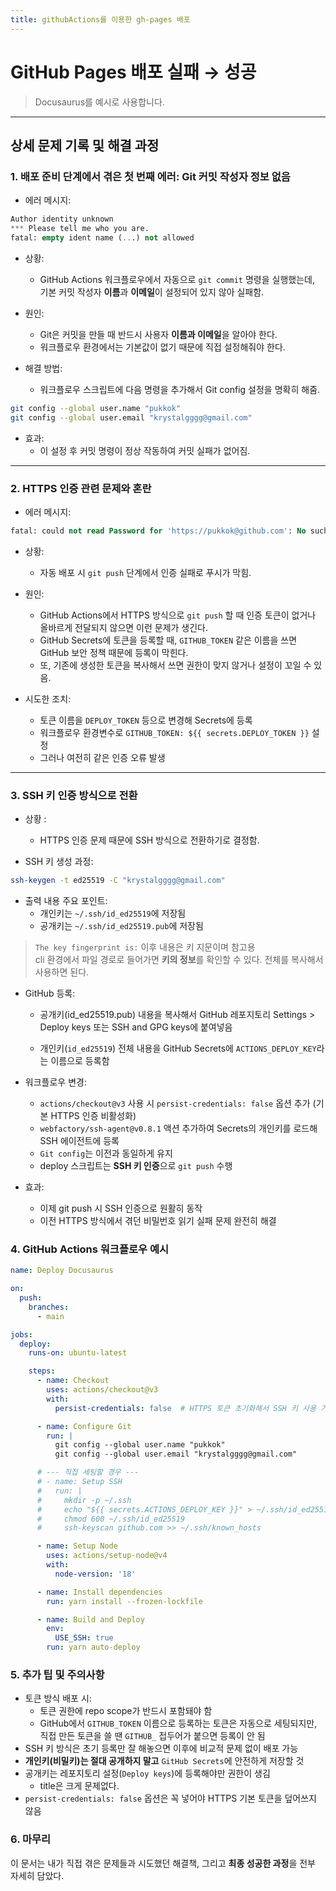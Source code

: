 ```yaml
---
title: githubActions를 이용한 gh-pages 배포
---
```


#  GitHub Pages 배포 실패 → 성공
> Docusaurus를 예시로 사용합니다.

---

## 상세 문제 기록 및 해결 과정

### 1. 배포 준비 단계에서 겪은 첫 번째 에러: Git 커밋 작성자 정보 없음
- 에러 메시지:
```sql
Author identity unknown
*** Please tell me who you are.
fatal: empty ident name (...) not allowed
```

- 상황: 
  - GitHub Actions 워크플로우에서 자동으로 `git commit` 명령을 실행했는데, <br/>
  기본 커밋 작성자 **이름**과 **이메일**이 설정되어 있지 않아 실패함.

- 원인: 
  - Git은 커밋을 만들 때 반드시 사용자 **이름과 이메일**을 알아야 한다.
  - 워크플로우 환경에서는 기본값이 없기 때문에 직접 설정해줘야 한다.

- 해결 방법: 
  - 워크플로우 스크립트에 다음 명령을 추가해서 Git config 설정을 명확히 해줌.
```bash
git config --global user.name "pukkok"
git config --global user.email "krystalgggg@gmail.com"
```

- 효과: 
  - 이 설정 후 커밋 명령이 정상 작동하여 커밋 실패가 없어짐.

---

### 2. HTTPS 인증 관련 문제와 혼란
- 에러 메시지:
```sql
fatal: could not read Password for 'https://pukkok@github.com': No such device or address
```

- 상황: 
  - 자동 배포 시 `git push` 단계에서 인증 실패로 푸시가 막힘.

- 원인: 
  - GitHub Actions에서 HTTPS 방식으로 `git push` 할 때 인증 토큰이 없거나 올바르게 전달되지 않으면 이런 문제가 생긴다.
  - GitHub Secrets에 토큰을 등록할 때, `GITHUB_TOKEN` 같은 이름을 쓰면 GitHub 보안 정책 때문에 등록이 막힌다.
  - 또, 기존에 생성한 토큰을 복사해서 쓰면 권한이 맞지 않거나 설정이 꼬일 수 있음.

- 시도한 조치:
  - 토큰 이름을 `DEPLOY_TOKEN` 등으로 변경해 Secrets에 등록
  - 워크플로우 환경변수로 `GITHUB_TOKEN: ${{ secrets.DEPLOY_TOKEN }}` 설정
  - 그러나 여전히 같은 인증 오류 발생

---

### 3. SSH 키 인증 방식으로 전환
- 상황 :
  - HTTPS 인증 문제 때문에 SSH 방식으로 전환하기로 결정함.

- SSH 키 생성 과정:
```bash
ssh-keygen -t ed25519 -C "krystalgggg@gmail.com"
```

- 출력 내용 주요 포인트:
  - 개인키는 `~/.ssh/id_ed25519`에 저장됨
  - 공개키는 `~/.ssh/id_ed25519.pub`에 저장됨

> `The key fingerprint is:` 이후 내용은 키 지문이며 참고용 <br/>
> cli 환경에서 파일 경로로 들어가면 **키의 정보**를 확인할 수 있다. 
> 전체를 복사해서 사용하면 된다.

- GitHub 등록:

  - 공개키(id_ed25519.pub) 내용을 복사해서 GitHub 레포지토리 Settings > Deploy keys 또는 SSH and GPG keys에 붙여넣음

  - 개인키(`id_ed25519`) 전체 내용을 GitHub Secrets에 `ACTIONS_DEPLOY_KEY`라는 이름으로 등록함

- 워크플로우 변경:
  - `actions/checkout@v3` 사용 시 `persist-credentials: false` 옵션 추가 (기본 HTTPS 인증 비활성화)
  - `webfactory/ssh-agent@v0.8.1` 액션 추가하여 Secrets의 개인키를 로드해 SSH 에이전트에 등록
  - `Git config`는 이전과 동일하게 유지
  - deploy 스크립트는 **SSH 키 인증**으로 `git push` 수행

- 효과:
  - 이제 git push 시 SSH 인증으로 원활히 동작
  - 이전 HTTPS 방식에서 겪던 비밀번호 읽기 실패 문제 완전히 해결

### 4. GitHub Actions 워크플로우 예시

```yaml
name: Deploy Docusaurus

on:
  push:
    branches:
      - main

jobs:
  deploy:
    runs-on: ubuntu-latest

    steps:
      - name: Checkout
        uses: actions/checkout@v3
        with:
          persist-credentials: false  # HTTPS 토큰 초기화해서 SSH 키 사용 가능하게

      - name: Configure Git
        run: |
          git config --global user.name "pukkok"
          git config --global user.email "krystalgggg@gmail.com"

      # --- 직접 세팅할 경우 ---
      # - name: Setup SSH
      #   run: |
      #     mkdir -p ~/.ssh
      #     echo "${{ secrets.ACTIONS_DEPLOY_KEY }}" > ~/.ssh/id_ed25519
      #     chmod 600 ~/.ssh/id_ed25519
      #     ssh-keyscan github.com >> ~/.ssh/known_hosts

      - name: Setup Node
        uses: actions/setup-node@v4
        with:
          node-version: '18'

      - name: Install dependencies
        run: yarn install --frozen-lockfile

      - name: Build and Deploy
        env:
          USE_SSH: true
        run: yarn auto-deploy
```

### 5. 추가 팁 및 주의사항

- 토큰 방식 배포 시:
  - 토큰 권한에 repo scope가 반드시 포함돼야 함
  - GitHub에서 `GITHUB_TOKEN` 이름으로 등록하는 토큰은 자동으로 세팅되지만, <br/> 
    직접 만든 토큰을 쓸 땐 `GITHUB_` 접두어가 붙으면 등록이 안 됨
- SSH 키 방식은 초기 등록만 잘 해놓으면 이후에 비교적 문제 없이 배포 가능
- **개인키(비밀키)는 절대 공개하지 말고** `GitHub Secrets`에 안전하게 저장할 것
- 공개키는 레포지토리 설정(`Deploy keys`)에 등록해야만 권한이 생김
  - title은 크게 문제없다.
- `persist-credentials: false` 옵션은 꼭 넣어야 HTTPS 기본 토큰을 덮어쓰지 않음

### 6. 마무리
이 문서는 내가 직접 겪은 문제들과 시도했던 해결책, 그리고 **최종 성공한 과정**을 전부 자세히 담았다.